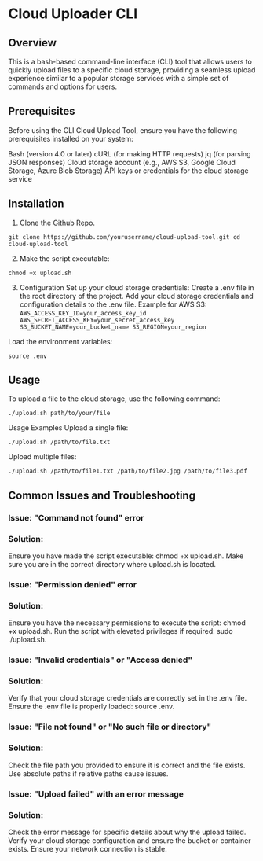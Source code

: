 # Cloud Uploader CLI
## Overview
This is a bash-based command-line interface (CLI) tool that allows users to quickly upload files to a specific cloud storage, providing a seamless upload experience similar to a popular storage services with a simple set of commands and options for users.

## Prerequisites
Before using the CLI Cloud Upload Tool, ensure you have the following prerequisites installed on your system:

Bash (version 4.0 or later)
cURL (for making HTTP requests)
jq (for parsing JSON responses)
Cloud storage account (e.g., AWS S3, Google Cloud Storage, Azure Blob Storage)
API keys or credentials for the cloud storage service

## Installation
1. Clone the Github Repo.

`
git clone https://github.com/yourusername/cloud-upload-tool.git
cd cloud-upload-tool
`

2. Make the script executable:

` chmod +x upload.sh
`

3. Configuration
Set up your cloud storage credentials: 
Create a .env file in the root directory of the project.
Add your cloud storage credentials and configuration details to the .env file. Example for AWS S3:
`
AWS_ACCESS_KEY_ID=your_access_key_id
AWS_SECRET_ACCESS_KEY=your_secret_access_key
S3_BUCKET_NAME=your_bucket_name
S3_REGION=your_region
`

Load the environment variables:

`
source .env
`

## Usage
To upload a file to the cloud storage, use the following command:

`
./upload.sh path/to/your/file
`

Usage Examples
Upload a single file:

`
./upload.sh /path/to/file.txt
`

Upload multiple files:

`
./upload.sh /path/to/file1.txt /path/to/file2.jpg /path/to/file3.pdf
`
<!-- Specify a custom destination path in the cloud storage:

bash
Copy code
./upload.sh /path/to/file.txt --dest-folder /custom/destination/path -->

## Common Issues and Troubleshooting
### Issue: "Command not found" error
### Solution:
Ensure you have made the script executable: chmod +x upload.sh.
Make sure you are in the correct directory where upload.sh is located.

### Issue: "Permission denied" error
### Solution:
Ensure you have the necessary permissions to execute the script: chmod +x upload.sh.
Run the script with elevated privileges if required: sudo ./upload.sh.

### Issue: "Invalid credentials" or "Access denied"
### Solution:
Verify that your cloud storage credentials are correctly set in the .env file.
Ensure the .env file is properly loaded: source .env.

### Issue: "File not found" or "No such file or directory"
### Solution:
Check the file path you provided to ensure it is correct and the file exists.
Use absolute paths if relative paths cause issues.

### Issue: "Upload failed" with an error message
### Solution:
Check the error message for specific details about why the upload failed.
Verify your cloud storage configuration and ensure the bucket or container exists.
Ensure your network connection is stable.
